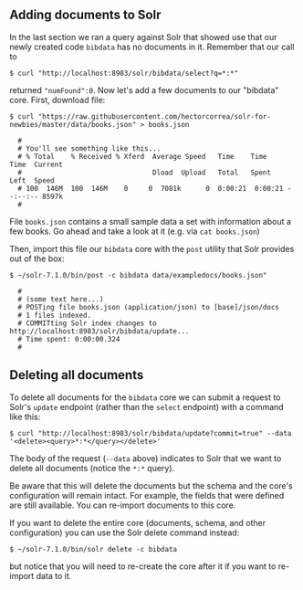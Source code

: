 ## Adding documents to Solr

In the last section we ran a query against Solr that showed use that our
newly created code `bibdata` has no documents in it. Remember that our call to

```
$ curl "http://localhost:8983/solr/bibdata/select?q=*:*"
```

returned `"numFound":0`. Now let's add a few documents to our "bibdata" core.
First, download file:

```
$ curl "https://raw.githubusercontent.com/hectorcorrea/solr-for-newbies/master/data/books.json" > books.json

  #
  # You'll see something like this...
  # % Total    % Received % Xferd  Average Speed   Time    Time     Time  Current
  #                                Dload  Upload   Total   Spent    Left  Speed
  # 100  146M  100  146M    0     0  7081k      0  0:00:21  0:00:21 --:--:-- 8597k
  #
```

File `books.json` contains a small sample data a set with information about a
few books. Go ahead and take a look at it (e.g. via `cat books.json`)

Then, import this file our `bibdata` core with the `post` utility that Solr
provides out of the box:

```
$ ~/solr-7.1.0/bin/post -c bibdata data/exampledocs/books.json"

  #
  # (some text here...)
  # POSTing file books.json (application/json) to [base]/json/docs
  # 1 files indexed.
  # COMMITting Solr index changes to http://localhost:8983/solr/bibdata/update...
  # Time spent: 0:00:00.324
  #  
```

## Deleting all documents
To delete all documents for the `bibdata` core we can submit a request to Solr's
`update` endpoint (rather than the `select` endpoint) with a command like this:

```
$ curl "http://localhost:8983/solr/bibdata/update?commit=true" --data '<delete><query>*:*</query></delete>'
```

The body of the request (`--data` above) indicates to Solr that we want to delete
all documents (notice the `*:*` query).

Be aware that this will delete the documents but the schema and the core's configuration
will remain intact. For example, the fields that were defined are still available. You can
re-import documents to this core.

If you want to delete the entire core (documents, schema, and other configuration)
you can use the Solr delete command instead:

```
$ ~/solr-7.1.0/bin/solr delete -c bibdata
```

but notice that you will need to re-create the core after it if you want to
re-import data to it.
